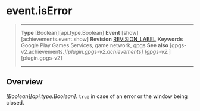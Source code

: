 # event.isError

> --------------------- ------------------------------------------------------------------------------------------
> __Type__              [Boolean][api.type.Boolean]
> __Event__             [show][achievements.event.show]
> __Revision__          [REVISION_LABEL](REVISION_URL)
> __Keywords__          Google Play Games Services, game network, gpgs
> __See also__          [gpgs-v2.achievements.*][plugin.gpgs-v2.achievements]
>                       [gpgs-v2.*][plugin.gpgs-v2]
> --------------------- ------------------------------------------------------------------------------------------

## Overview

_[Boolean][api.type.Boolean]._ `true` in case of an error or the window being closed.